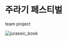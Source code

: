 # 주라기 페스티벌
team project

![jurassic_book](https://user-images.githubusercontent.com/86407453/189634346-1f27c098-1a82-4d24-8917-db3297fe3bbd.png)

